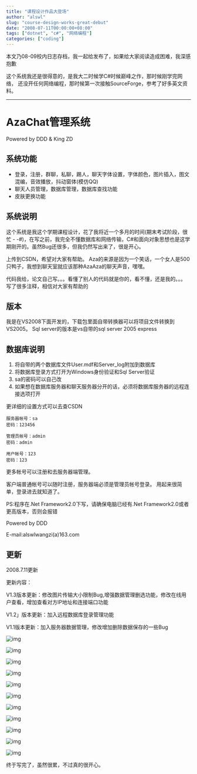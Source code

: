 ```yaml
---
title: "课程设计作品大登场"
author: "alswl"
slug: "course-design-works-great-debut"
date: "2008-07-11T00:00:00+08:00"
tags: ["dotnet", "c#", "网络编程"]
categories: ["coding"]
---
```


本文乃08-09校内日志存档，我一起给发布了，如果给大家阅读造成困难，我深感抱歉

这个系统我还是很得意的，是我大二时候学C#时候巅峰之作，那时候刚学完网络，
还没开任何网络编程，那时候第一次接触SourceForge，参考了好多英文资料。

---

# AzaChat管理系统

Powered by DDD & King ZD

## 系统功能

- 登录，注册，群聊，私聊，踢人，聊天字体设置，字体颜色，图片插入，图文混编，音效播放，抖动窗体(模仿QQ)
- 聊天人员管理，数据库管理，数据库查找功能
- 皮肤更换功能

## 系统说明

这个系统是我这个学期课程设计，花了我将近一个多月的时间(期末考试阶段，很忙 - -#)，在写之前，我完全不懂数据库和网络传输，C#和面向对象思想也是这学期刚开的。虽然Bug还很多，但我仍然写出来了，很是开心。

上传到CSDN，希望对大家有帮助。
Aza的来源是因为一个笑话，一个女人是500只鸭子，我想到聊天室就应该那种AzaAza的聊天声音，嘿嘿。

代码我给，论文自己写。。。看懂了别人的代码就是你的，看不懂，还是我的。。。
写了很多注释，相信对大家有帮助的

## 版本

我是在VS2008下面开发的，下载包里面自带转换器可以将项目文件转换到VS2005。
Sql server的版本是vs自带的sql server 2005 express

## 数据库说明

1. 将自带的两个数据库文件User.mdf和Server_log附加到数据库
1. 将数据库登录方式打开为Windows身份验证和Sql Server验证
1. sa的密码可以自己改
1. 如果想在数据库服务器和聊天服务器分开的话，必须将数据库服务器的远程连接选项打开

更详细的设置方式可以去查CSDN

```
服务器帐号：sa
密码：123456

管理员帐号：admin
密码：admin

用户帐号：123
密码：123
```

更多帐号可以注册和去服务器端管理。

客户端普通帐号可以随时注册，服务器端必须是管理员帐号登录。
用起来很简单，登录进去就知道了。

PS:程序在.Net Framework2.0下写，请确保电脑已经有.Net Framework2.0或者更高版本，否则会报错

Powered by DDD

E-mail:alswlwangzi(a)163.com

## 更新

2008.7.11更新

更新内容：

V1.3版本更新：修改图片传输大小限制Bug,增强数据管理删选功能，修改在线用户查看，增加查看对方IP地址和连接端口功能

V1.2」版本更新：加入远程数据库登录管理功能

V1.1版本更新：加入服务器数据管理，修改增加删除数据保存的一些Bug

![img](../../static/images/upload_dropbox/200910/A972857781312POT.jpg)

![img](../../static/images/upload_dropbox/200910/A983104784976POT.jpg)

![img](../../static/images/upload_dropbox/200910/A979487865902POT.jpg)

![img](../../static/images/upload_dropbox/200910/A976688814655POT.jpg)

![img](../../static/images/upload_dropbox/200910/A039328251736CUC.jpg)

![img](../../static/images/upload_dropbox/200910/A037255836541CUC.jpg)

![img](../../static/images/upload_dropbox/200910/A016564641801CUC.jpg)

![img](../../static/images/upload_dropbox/200910/A014442672895CUC.jpg)

![img](../../static/images/upload_dropbox/200910/A009044384619CUC.jpg)

![img](../../static/images/upload_dropbox/200910/A004793674766CUC.jpg)

![img](../../static/images/upload_dropbox/200910/A002612293529CUC.jpg)

终于写完了，虽然很累，不过真的很开心。
